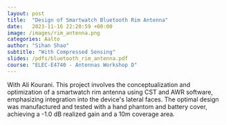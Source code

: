 ```yaml
---
layout: post
title:  "Design of Smartwatch Bluetooth Rim Antenna"
date:   2023-11-16 22:20:59 +00:00
image: /images/rim_antenna.png
categories: Aalto
author: "Sihan Shao"
subtitle: "With Compressed Sensing"
slides: /pdfs/bluetooth_rim_antenna.pdf
course: "ELEC-E4740 - Antennas Workshop D"
---
```


With Ali Kourani. This project involves the conceptualization and optimization of a smartwatch rim antenna using CST and AWR software, emphasizing integration into the device's lateral faces. The optimal design was manufactured and tested with a hand phantom and battery cover, achieving a -1.0 dB realized gain and a 10m coverage area.
